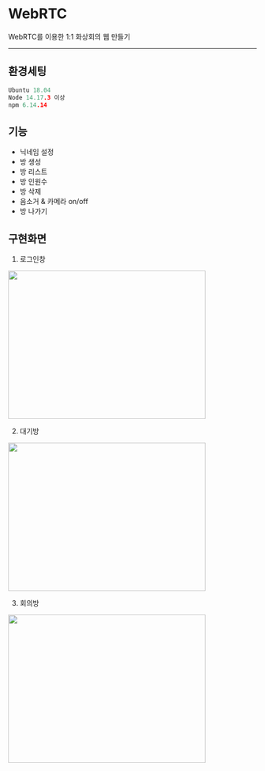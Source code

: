 # WebRTC
WebRTC를 이용한 1:1 화상회의 웹 만들기

-------
## 환경세팅
```c
Ubuntu 18.04
Node 14.17.3 이상
npm 6.14.14
```

## 기능

+ 닉네임 설정
+ 방 생성
+ 방 리스트
+ 방 인원수 
+ 방 삭제
+ 음소거 & 카메라 on/off
+ 방 나가기

## 구현화면

1. 로그인창
<img src="https://user-images.githubusercontent.com/57535999/146339793-bfa6c8f6-e1fb-44a5-ad96-6d8db40b1126.png" width="400" height="300">

2. 대기방
<img src="https://user-images.githubusercontent.com/57535999/146340379-43b01637-193d-419b-85bb-bb6258446dfa.png" width="400" height="300">

3. 회의방
<img src="https://user-images.githubusercontent.com/57535999/146340461-a771f825-5f46-4473-9ee8-06714e006ca0.png" width="400" height="300">
